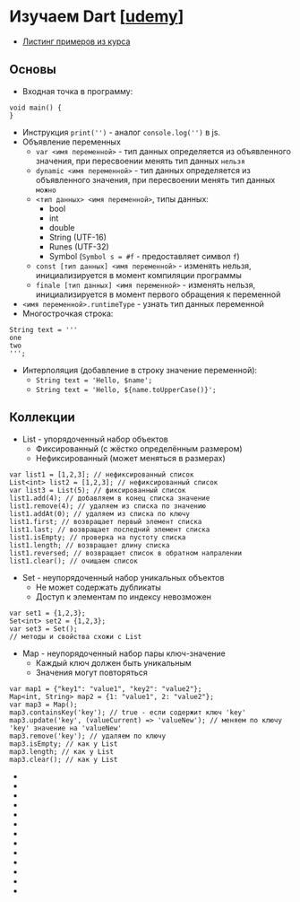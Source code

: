 # Изучаем Dart [[udemy](https://www.udemy.com/course/learndart/learn/lecture/14881652)]

* [Листинг примеров из курса](https://github.com/Virer2013/Dart-2.5)


## Основы
* Входная точка в программу:
```
void main() {
}
```
* Инструкция `print('')` - аналог `console.log('')` в js.
* Объявление переменных
  * `var <имя переменной>` - тип данных определяется из объявленного значения, при пересвоении менять тип данных `нельзя`
  * `dynamic <имя переменной>` - тип данных определяется из объявленного значения, при пересвоении менять тип данных `можно`
  * `<тип данных> <имя переменной>`, типы данных:
    * bool
    * int
    * double
    * String (UTF-16)
    * Runes (UTF-32)
    * Symbol (`Symbol s = #f` - предоставляет символ `f`)
  * `const [тип данных] <имя переменной>` - изменять нельзя, инициализируется в момент компиляции программы
  * `finale [тип данных] <имя переменной>` - изменять нельзя, инициализируется в момент первого обращения к переменной
* `<имя переменной>.runtimeType` - узнать тип данных переменной
* Многострочкая строка:
```
String text = '''
one
two
''';
```
* Интерполяция (добавление в строку значение переменной):
  * `String text = 'Hello, $name';`
  * `String text = 'Hello, ${name.toUpperCase()}';`
  
  
## Коллекции
* List - упорядоченный набор объектов
  * Фиксированный (с жёстко определённым размером)
  * Нефиксированный (может меняться в размерах)
```
var list1 = [1,2,3]; // нефиксированный список
List<int> list2 = [1,2,3]; // нефиксированный список
var list3 = List(5); // фиксированный список
list1.add(4); // добавляем в конец списка значение
list1.remove(4); // удаляем из списка по значению
list1.addAt(0); // удаляем из списка по ключу
list1.first; // возвращает первый элемент списка
list1.last; // возвращает последний элемент списка
list1.isEmpty; // проверка на пустоту списка
list1.length; // возвращает длину списка
list1.reversed; // возвращает список в обратном напралении
list1.clear(); // очищаем список
```
* Set - неупорядоченный набор уникальных объектов
  * Не может содержать дубликаты
  * Доступ к элементам по индексу невозможен
```
var set1 = {1,2,3};
Set<int> set2 = {1,2,3};
var set3 = Set();
// методы и свойства схожи с List
```
* Map - неупорядоченный набор пары ключ-значение
  * Каждый ключ должен быть уникальным
  * Значения могут повторяться
```
var map1 = {"key1": "value1", "key2": "value2"};
Map<int, String> map2 = {1: "value1", 2: "value2"};
var map3 = Map();
map3.containsKey('key'); // true - если содержит ключ 'key'
map3.update('key', (valueCurrent) => 'valueNew'); // меняем по ключу 'key' значение на 'valueNew'
map3.remove('key'); // удаляем по ключу
map3.isEmpty; // как у List
map3.length; // как у List
map3.clear(); // как у List
```
* 
* 
*
*
*
*
*
*
*
*
*
*
*
